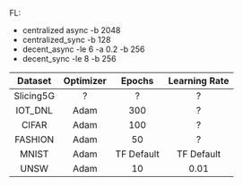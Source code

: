 FL:
- centralized async -b 2048
- centralized_sync -b 128
- decent_async -le 6 -a 0.2 -b 256
- decent_sync -le 8 -b 256


| Dataset | Optimizer | Epochs | Learning Rate |
|:-:|:-:|:-:|:-:|
| Slicing5G | ? | ? | ? |
| IOT_DNL | Adam | 300 | ? |
| CIFAR | Adam | 100 | ? |
| FASHION | Adam | 50 | ? |
| MNIST | Adam | TF Default | TF Default |
| UNSW | Adam | 10 | 0.01 |